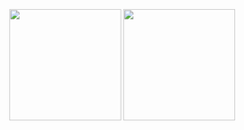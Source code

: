 <img src="https://github.com/vaibhavchoudhary10/Multiscreen-Cafe-App/assets/120742747/4e295af4-f849-4aee-b1ed-234184c798c8" width="200" />
<img src="https://github.com/vaibhavchoudhary10/Multiscreen-Cafe-App/assets/120742747/2325fe1a-2f59-4d80-9c52-ea194f256521" width="200" />


